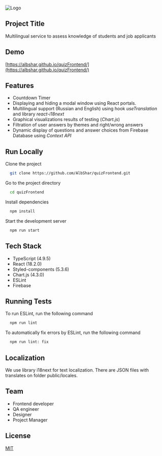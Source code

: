 
![Logo](https://dev-to-uploads.s3.amazonaws.com/uploads/articles/th5xamgrr6se0x5ro4g6.png)

## Project Title

Multilingual service to assess knowledge of students and job applicants

## Demo

[https://albshar.github.io/quizFrontend/](https://albshar.github.io/quizFrontend/)

## Features

- Countdown Timer
- Displaying and hiding a modal window using React portals.
- Multilingual support (Russian and English) using hook _useTranslation_ and library _react-i18next_
- Graphical visualizations results of testing (_Chart.js_)
- Filtration of user answers by themes and right/wrong answers
- Dynamic display of questions and answer choices from Firebase Database using _Context API_

## Run Locally

Clone the project

```bash
  git clone https://github.com/AlbShar/quizFrontend.git
```

Go to the project directory

```bash
  cd quizFrontend
```

Install dependencies

```bash
  npm install
```

Start the development server

```bash
  npm run start
```


## Tech Stack

- TypeScript (4.9.5)
- React (18.2.0)
- Styled-components (5.3.6)
- Chart.js (4.3.0)
- ESLint
- Firebase

## Running Tests

To run ESLint, run the following command

```bash
  npm run lint
```

To automatically fix errors by ESLint, run the following command

```bash
  npm run lint: fix
```

## Localization
We use library i18next for text localization. There are JSON files with translates on folder public/locales.

## Team

- Frontend developer
- QA engineer
- Designer
- Project Manager

## License

[MIT](https://choosealicense.com/licenses/mit/)


